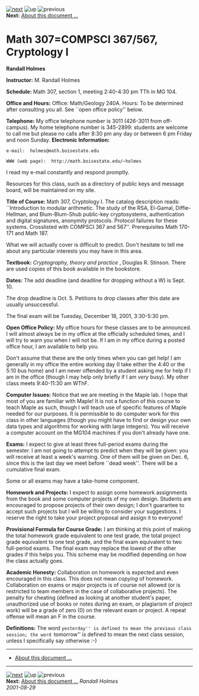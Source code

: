 [ ![next](http://cs.idbsu.edu/icons//next_motif.gif)](node1.html)
![up](http://cs.idbsu.edu/icons//up_motif_gr.gif)
![previous](http://cs.idbsu.edu/icons//previous_motif_gr.gif)  
**Next:** [About this document ...](node1.html)  
  

# Math 307=COMPSCI 367/567, Cryptology I

**Randall Holmes**

    

**Instructor:**      M. Randall Holmes

**Schedule:**      Math 307, section 1, meeting 2:40-4:30 pm TTh in MG 104.

**Office and Hours:**      Office: Math/Geology 240A. Hours: To be determined
after consulting you all. See ``open office policy'' below.

**Telephone:**      My office telephone number is 3011 (426-3011 from off-
campus). My home telephone number is 345-2899: students are welcome to call me
but please no calls after 8:30 pm any day or between 6 pm Friday and noon
Sunday. **Electronic Information:**  
    
    
    e-mail:  holmes@math.boisestate.edu
    
    WWW (web page):  http://math.boisestate.edu/~holmes
    

I read my e-mail constantly and respond promptly.

Resources for this class, such as a directory of public keys and message
board, will be maintained on my site.

**Title of Course:**      Math 307, Cryptology I. The catalog description
reads: ``Introduction to modular arithmetic. The study of the RSA, El-Gamal,
Diffie-Hellman, and Blum-Blum-Shub public-key cryptosystems, authentication
and digital signatures, anonymity protocols. Protocol failures for these
systems. Crosslisted with COMPSCI 367 and 567''. Prerequisites Math 170-171
and Math 187.

What we will actually cover is difficult to predict. Don't hesitate to tell me
about any particular interests you may have in this area.

**Textbook:**     _Cryptography, theory and practice_ , Douglas R. Stinson.
There are used copies of this book available in the bookstore.

**Dates:**      The add deadline (and deadline for dropping without a W) is
Sept. 10.

The drop deadline is Oct. 5. Petitions to drop classes after this date are
usually unsuccessful.

The final exam will be Tuesday, December 18, 2001, 3:30-5:30 pm.

**Open Office Policy:**      My office hours for these classes are to be
announced. I will almost always be in my office at the officially scheduled
times, and I will try to warn you when I will not be. If I am in my office
during a posted office hour, I am available to help you.

Don't assume that these are the only times when you can get help! I am
generally in my office the entire working day (I take either the 4:40 or the
5:10 bus home) and I am never offended by a student asking me for help if I am
in the office (though I may help only briefly if I am _very_ busy). My other
class meets 9:40-11:30 am WThF.

**Computer Issues:**      Notice that we are meeting in the Maple lab. I hope
that most of you are familiar with Maple! It is not a function of this course
to teach Maple as such, though I will teach use of specific features of Maple
needed for our purposes. It is permissible to do computer work for this class
in other languages (though you might have to find or design your own data
types and algorithms for working with large integers). You will receive a
computer account on the MG104 machines if you don't already have one.

**Exams:**      I expect to give at least three full-period exams during the
semester. I am not going to attempt to predict when they will be given: you
will receive at least a week's warning. One of them will be given on Dec. 6,
since this is the last day we meet before ``dead week''. There will be a
cumulative final exam.

Some or all exams may have a take-home component.

**Homework and Projects:**      I expect to assign some homework assignments
from the book and some computer projects of my own design. Students are
encouraged to propose projects of their own design; I don't guarantee to
accept such projects but I will be willing to consider your suggestions. I
reserve the right to take your project proposal and assign it to everyone!

**Provisional Formula for Course Grade:**      I am thinking at this point of
making the total homework grade equivalent to one test grade, the total
project grade equivalent to one test grade, and the final exam equivalent to
two full-period exams. The final exam may replace the lowest of the other
grades if this helps you. This scheme may be modified depending on how the
class actually goes.

**Academic Honesty:**      Collaboration on homework is expected and even
encouraged in this class. This does not mean _copying_ of homework.
Collaboration on exams or major projects is of course not allowed (or is
restricted to team members in the case of collaborative projects). The penalty
for cheating (defined as looking at another student's paper, unauthorized use
of books or notes during an exam, or plagiarism of project work) will be a
grade of zero (0) on the relevant exam or project. A repeat offense will mean
an F in the course.

**Definitions:**      The word ``yesterday'' is defined to mean the previous
class session; the word ``tomorrow'' is defined to mean the next class
session, unless I specifically say otherwise :-)

  

* * *

  * [About this document ... ](node1.html) 

* * *

[ ![next](http://cs.idbsu.edu/icons//next_motif.gif)](node1.html)
![up](http://cs.idbsu.edu/icons//up_motif_gr.gif)
![previous](http://cs.idbsu.edu/icons//previous_motif_gr.gif)  
**Next:** [About this document ...](node1.html) _Randall Holmes_  
_2001-08-29_

